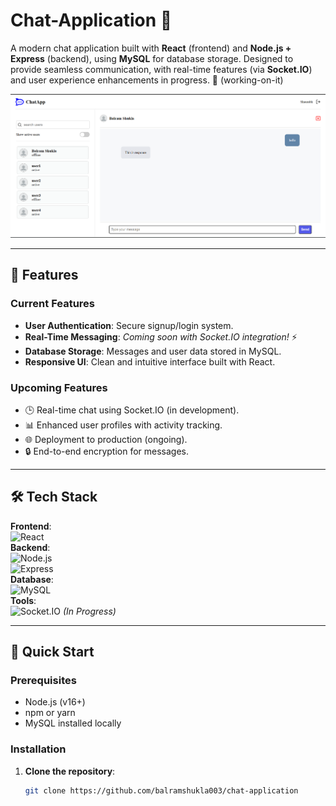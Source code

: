 # Chat-Application 💬

A modern chat application built with **React** (frontend) and **Node.js + Express** (backend), using **MySQL** for database storage. Designed to provide seamless communication, with real-time features (via **Socket.IO**) and user experience enhancements in progress. 🚀
(working-on-it)

![Demo Preview](./screenshots/Screenshot%202025-03-08%20220348.png) 

---

## 🌟 Features

### **Current Features**
- **User Authentication**: Secure signup/login system.
- **Real-Time Messaging**: *Coming soon with Socket.IO integration!* ⚡
- **Database Storage**: Messages and user data stored in MySQL.
- **Responsive UI**: Clean and intuitive interface built with React.

### **Upcoming Features**
- 🕒 Real-time chat using Socket.IO (in development).
- 📊 Enhanced user profiles with activity tracking.
- 🌐 Deployment to production (ongoing).
- 🔒 End-to-end encryption for messages.

---

## 🛠️ Tech Stack

**Frontend**:  
![React](https://img.shields.io/badge/React-61DAFB?logo=react&logoColor=white)  
**Backend**:  
![Node.js](https://img.shields.io/badge/Node.js-339933?logo=node.js&logoColor=white)  
![Express](https://img.shields.io/badge/Express-000000?logo=express&logoColor=white)  
**Database**:  
![MySQL](https://img.shields.io/badge/MySQL-4479A1?logo=mysql&logoColor=white)  
**Tools**:  
![Socket.IO](https://img.shields.io/badge/Socket.IO-010101?logo=socket.io&logoColor=white) *(In Progress)*

---

## 🚀 Quick Start

### **Prerequisites**
- Node.js (v16+)
- npm or yarn
- MySQL installed locally

### **Installation**

1. **Clone the repository**:
   ```bash
   git clone https://github.com/balramshukla003/chat-application